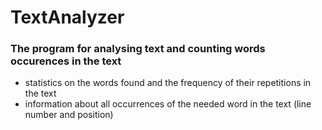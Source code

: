 # TextAnalyzer
### The program for analysing text and counting words occurences in the text
- statistics on the words found and the frequency of their repetitions in the text 
- information about all occurrences of the needed word in the text (line number and position)
